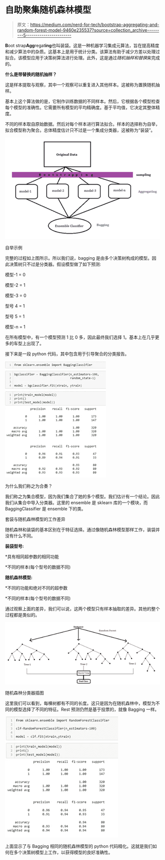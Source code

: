 # 自助聚集随机森林模型

> 原文：<https://medium.com/nerd-for-tech/bootstrap-aggregating-and-random-forest-model-9460e235537?source=collection_archive---------5----------------------->

**B**oot strap**Agg**regat**ing**也叫装袋。这是一种机器学习集成元算法，旨在提高精度和减少算法中的杂质。这基本上是用于统计分类。该算法有助于减少方差以处理过拟合。该模型应用于决策树算法进行处理。此外，这是通过*随机抽样和替换*来完成的。

**什么是带替换的随机抽样？**

这是样本提取与观察，其中一个观察可以重复进入其他样本。这被称为置换随机抽样。

基本上这个算法做的是，它制作训练数据的不同样本。然后，它根据各个模型检查每个模型的准确性。它需要所有模型的平均精确度。基于平均值，它决定其整体精度。

不同的样本取自原始数据。然后对每个样本进行算法拟合。样本的选择称为自举，拟合模型称为聚合。总体精度估计只不过是一个集成分类器，这被称为“装袋”。

![](img/4f474ec6a794319092715a4e5fcf20e8.png)

自举示例

完整的过程如上图所示。所以我们说，bagging 是由多个决策树构成的模型。因此决策树只不过是分类器。假设模型做了如下预测:

模型-1 = 0

模型-2 = 1

模型-3 = 0

型号 4 = 1

型号 5 = 1

模型-n = 1

在所有模型中，有一个模型预测 1 比 0 多，因此最终我们选择 1。基本上在几乎更多的车型上出现了。

接下来是一段 python 代码，其中包含用于引导聚合的分类报告。

![](img/d39de3d117d981e1fcd61ea44ffa0c81.png)

为什么我们称之为合奏？

我们称之为集合模型，因为我们集合了她的多个模型。我们估计有一个结论。因此我们从集合中导入分类器。这里的 ensemble 是 sklearn 库的一个模块，而 BaggingClassifier 是 ensemble 下的类。

套袋与随机森林模型的工作差异

随机森林和装袋的基本区别在于特征选择。通过像随机森林模型那样工作，装袋并没有什么不同。

**装袋型号:**

*具有相同超参数的相同功能

*不同的样本(每个型号的数据不同)

**随机森林模型:**

*不同的功能和绝对不同的超参数

*不同的样本(每个型号的数据不同)

通过观察上面的差异，我们可以说，这两个模型只有样本抽取的差异。其他的整个过程都是类似的。

![](img/6c07923b7abb667a40f4edf96b7991eb.png)

随机森林分类器插图

这里我们可以看到，每棵树都有不同的长度。这只是因为在随机森林中，模型为不同的模型选择了不同的特征。Rest 预测仍然是基于投票的，就像 Bagging 一样。

![](img/bd263dc14fb2498e311fbd2e85cb58b6.png)

上面显示了与 Bagging 相同的随机森林模型的 python 代码精化。这就是我们如何在多个决策树模型上工作，以获得模型的良好准确性。